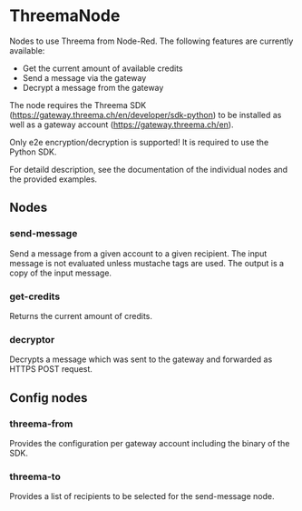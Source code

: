 # ThreemaNode
Nodes to use Threema from Node-Red. The following features are currently available:

 * Get the current amount of available credits
 * Send a message via the gateway
 * Decrypt a message from the gateway
 
The node requires the Threema SDK (https://gateway.threema.ch/en/developer/sdk-python) to be installed as well as a gateway account (https://gateway.threema.ch/en). 

Only e2e encryption/decryption is supported! It is required to use the Python SDK.

For detaild description, see the documentation of the individual nodes and the provided examples. 

## Nodes
### send-message
Send a message from a given account to a given recipient. The input message is not evaluated unless mustache tags are used. The output is a copy of the input message. 
### get-credits
Returns the current amount of credits. 
### decryptor
Decrypts a message which was sent to the gateway and forwarded as HTTPS POST request.
 
## Config nodes
### threema-from
Provides the configuration per gateway account including the binary of the SDK.
### threema-to
Provides a list of recipients to be selected for the send-message node.
